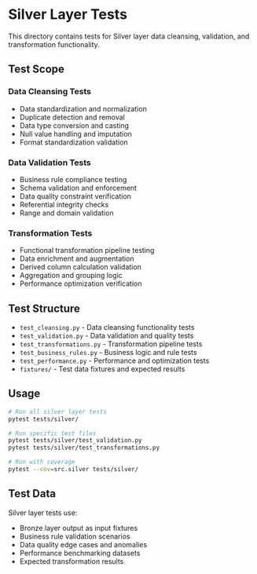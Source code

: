 # Silver Layer Tests

This directory contains tests for Silver layer data cleansing, validation, and transformation functionality.

## Test Scope

### Data Cleansing Tests
- Data standardization and normalization
- Duplicate detection and removal
- Data type conversion and casting
- Null value handling and imputation
- Format standardization validation

### Data Validation Tests
- Business rule compliance testing
- Schema validation and enforcement
- Data quality constraint verification
- Referential integrity checks
- Range and domain validation

### Transformation Tests
- Functional transformation pipeline testing
- Data enrichment and augmentation
- Derived column calculation validation
- Aggregation and grouping logic
- Performance optimization verification

## Test Structure

- `test_cleansing.py` - Data cleansing functionality tests
- `test_validation.py` - Data validation and quality tests
- `test_transformations.py` - Transformation pipeline tests
- `test_business_rules.py` - Business logic and rule tests
- `test_performance.py` - Performance and optimization tests
- `fixtures/` - Test data fixtures and expected results

## Usage

```bash
# Run all silver layer tests
pytest tests/silver/

# Run specific test files
pytest tests/silver/test_validation.py
pytest tests/silver/test_transformations.py

# Run with coverage
pytest --cov=src.silver tests/silver/
```

## Test Data

Silver layer tests use:
- Bronze layer output as input fixtures
- Business rule validation scenarios
- Data quality edge cases and anomalies
- Performance benchmarking datasets
- Expected transformation results